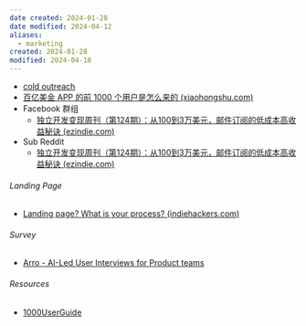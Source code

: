 ```yaml
---
date created: 2024-01-28
date modified: 2024-04-12
aliases:
  - marketing
created: 2024-01-28
modified: 2024-04-18
---
```

+ [cold outreach](cold%20outreach.md)
+ [百亿美金 APP 的前 1000 个用户是怎么来的 (xiaohongshu.com)](https://www.xiaohongshu.com/explore/65c2e860000000002d00097b?app_platform=ios&app_version=8.24.4&author_share=1&share_from_user_hidden=true&type=normal&xhsshare=CopyLink&appuid=5f1677c70000000001006d0a&apptime=1707387878)
+ Facebook 群组
	+ [独立开发变现周刊（第124期）：从100到3万美元，邮件订阅的低成本高收益秘诀 (ezindie.com)](https://www.ezindie.com/weekly/issue-124)
+ Sub Reddit
	+ [独立开发变现周刊（第124期）：从100到3万美元，邮件订阅的低成本高收益秘诀 (ezindie.com)](https://www.ezindie.com/weekly/issue-124)


###### Landing Page

+ [Landing page? What is your process? (indiehackers.com)](https://www.indiehackers.com/post/landing-page-what-is-your-process-d653549d10)


###### Survey

+ [Arro - AI-Led User Interviews for Product teams](https://www.arro.co/)


###### Resources

+ [1000UserGuide](https://1000userguide.com/#/)